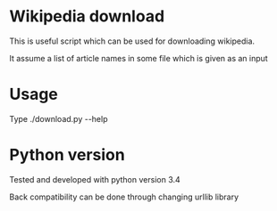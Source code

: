 Wikipedia download
======

This is useful script which can be used for downloading wikipedia.

It assume a list of article names in some file which is given as an input

Usage
======
Type ./download.py --help

Python version
======
Tested and developed with python version 3.4


Back compatibility can be done through changing urllib library
